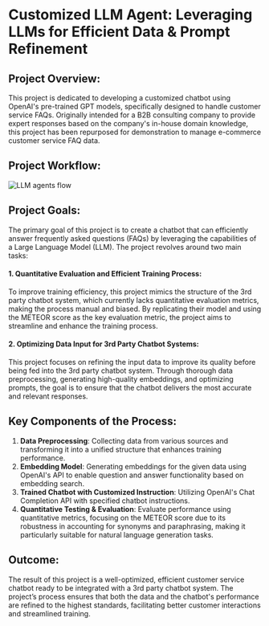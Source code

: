 # Customized LLM Agent: Leveraging LLMs for Efficient Data & Prompt Refinement

## Project Overview:
This project is dedicated to developing a customized chatbot using OpenAI's pre-trained GPT models, specifically designed to handle customer service FAQs. Originally intended for a B2B consulting company to provide expert responses based on the company's in-house domain knowledge, this project has been repurposed for demonstration to manage e-commerce customer service FAQ data.

## Project Workflow:
![LLM agents flow](https://github.com/user-attachments/assets/b77a4613-a937-41a0-a349-03ccedb3f8a7)

## Project Goals:
The primary goal of this project is to create a chatbot that can efficiently answer frequently asked questions (FAQs) by leveraging the capabilities of a Large Language Model (LLM). The project revolves around two main tasks:
#### 1. Quantitative Evaluation and Efficient Training Process:
To improve training efficiency, this project mimics the structure of the 3rd party chatbot system, which currently lacks quantitative evaluation metrics, making the process manual and biased. By replicating their model and using the METEOR score as the key evaluation metric, the project aims to streamline and enhance the training process.
#### 2. Optimizing Data Input for 3rd Party Chatbot Systems:
This project focuses on refining the input data to improve its quality before being fed into the 3rd party chatbot system. Through thorough data preprocessing, generating high-quality embeddings, and optimizing prompts, the goal is to ensure that the chatbot delivers the most accurate and relevant responses.

## Key Components of the Process:
1. **Data Preprocessing**: Collecting data from various sources and transforming it into a unified structure that enhances training performance.
2. **Embedding Model**: Generating embeddings for the given data using OpenAI's API to enable question and answer functionality based on embedding search.
3. **Trained Chatbot with Customized Instruction**: Utilizing OpenAI's Chat Completion API with specified chatbot instructions.
4. **Quantitative Testing & Evaluation**: Evaluate performance using quantitative metrics, focusing on the METEOR score due to its robustness in accounting for synonyms and paraphrasing, making it particularly suitable for natural language generation tasks.

## Outcome:
The result of this project is a well-optimized, efficient customer service chatbot ready to be integrated with a 3rd party chatbot system. The project’s process ensures that both the data and the chatbot's performance are refined to the highest standards, facilitating better customer interactions and streamlined training.

